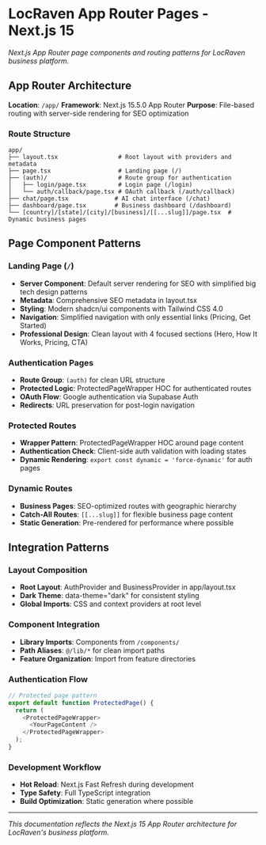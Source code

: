 # LocRaven App Router Pages - Next.js 15

*Next.js App Router page components and routing patterns for LocRaven business platform.*

## App Router Architecture

**Location**: `/app/`
**Framework**: Next.js 15.5.0 App Router
**Purpose**: File-based routing with server-side rendering for SEO optimization

### Route Structure
```
app/
├── layout.tsx                 # Root layout with providers and metadata
├── page.tsx                   # Landing page (/)
├── (auth)/                    # Route group for authentication
│   ├── login/page.tsx         # Login page (/login)
│   └── auth/callback/page.tsx # OAuth callback (/auth/callback)
├── chat/page.tsx             # AI chat interface (/chat)
├── dashboard/page.tsx        # Business dashboard (/dashboard)
└── [country]/[state]/[city]/[business]/[[...slug]]/page.tsx  # Dynamic business pages
```

## Page Component Patterns

### Landing Page (`/`)
- **Server Component**: Default server rendering for SEO with simplified big tech design patterns
- **Metadata**: Comprehensive SEO metadata in layout.tsx
- **Styling**: Modern shadcn/ui components with Tailwind CSS 4.0
- **Navigation**: Simplified navigation with only essential links (Pricing, Get Started)
- **Professional Design**: Clean layout with 4 focused sections (Hero, How It Works, Pricing, CTA)

### Authentication Pages
- **Route Group**: `(auth)` for clean URL structure
- **Protected Logic**: ProtectedPageWrapper HOC for authenticated routes
- **OAuth Flow**: Google authentication via Supabase Auth
- **Redirects**: URL preservation for post-login navigation

### Protected Routes
- **Wrapper Pattern**: ProtectedPageWrapper HOC around page content
- **Authentication Check**: Client-side auth validation with loading states
- **Dynamic Rendering**: `export const dynamic = 'force-dynamic'` for auth pages

### Dynamic Routes
- **Business Pages**: SEO-optimized routes with geographic hierarchy
- **Catch-All Routes**: `[[...slug]]` for flexible business page content
- **Static Generation**: Pre-rendered for performance where possible

## Integration Patterns

### Layout Composition
- **Root Layout**: AuthProvider and BusinessProvider in app/layout.tsx
- **Dark Theme**: data-theme="dark" for consistent styling
- **Global Imports**: CSS and context providers at root level

### Component Integration
- **Library Imports**: Components from `/components/`
- **Path Aliases**: `@/lib/*` for clean import paths
- **Feature Organization**: Import from feature directories

### Authentication Flow
```typescript
// Protected page pattern
export default function ProtectedPage() {
  return (
    <ProtectedPageWrapper>
      <YourPageContent />
    </ProtectedPageWrapper>
  );
}
```

### Development Workflow
- **Hot Reload**: Next.js Fast Refresh during development
- **Type Safety**: Full TypeScript integration
- **Build Optimization**: Static generation where possible

---

*This documentation reflects the Next.js 15 App Router architecture for LocRaven's business platform.*